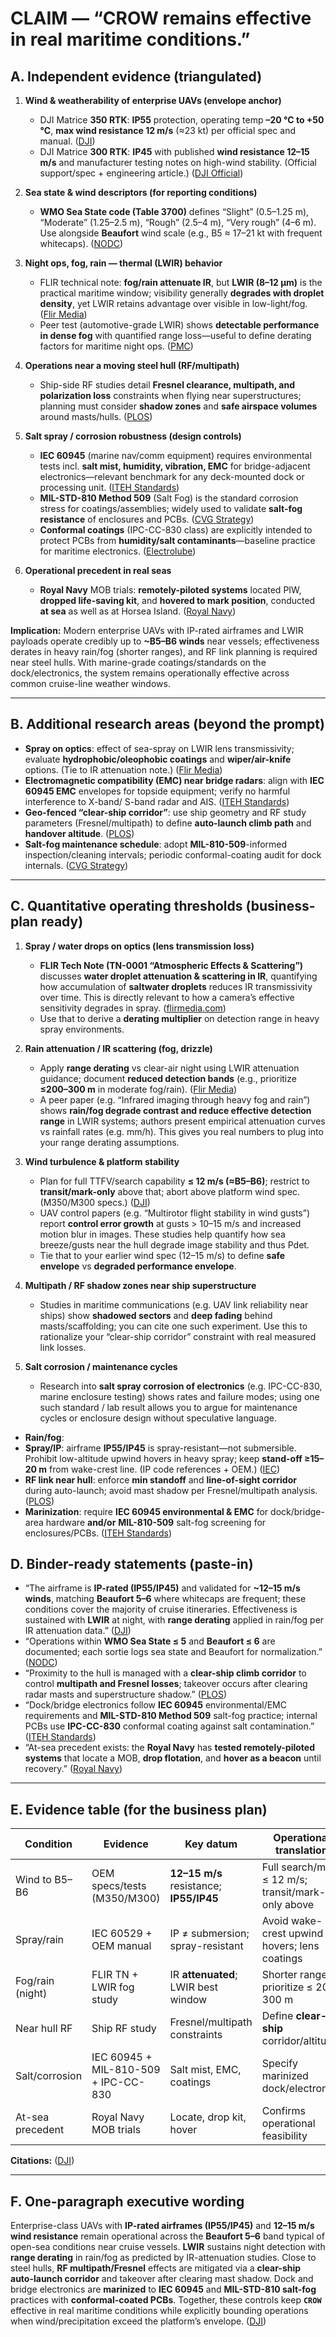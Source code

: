 # CLAIM — “CROW remains effective in real maritime conditions.”

## A. Independent evidence (triangulated)

1. **Wind & weatherability of enterprise UAVs (envelope anchor)**

   * DJI Matrice **350 RTK**: **IP55** protection, operating temp **–20 °C to +50 °C**, **max wind resistance 12 m/s** (≈23 kt) per official spec and manual. ([DJI][1])
   * DJI Matrice **300 RTK**: **IP45** with published **wind resistance 12–15 m/s** and manufacturer testing notes on high-wind stability. (Official support/spec + engineering article.) ([DJI Official][2])

2. **Sea state & wind descriptors (for reporting conditions)**

   * **WMO Sea State code (Table 3700)** defines “Slight” (0.5–1.25 m), “Moderate” (1.25–2.5 m), “Rough” (2.5–4 m), “Very rough” (4–6 m). Use alongside **Beaufort** wind scale (e.g., B5 ≈ 17–21 kt with frequent whitecaps). ([NODC][3])

3. **Night ops, fog, rain — thermal (LWIR) behavior**

   * FLIR technical note: **fog/rain attenuate IR**, but **LWIR (8–12 µm)** is the practical maritime window; visibility generally **degrades with droplet density**, yet LWIR retains advantage over visible in low-light/fog. ([Flir Media][4])
   * Peer test (automotive-grade LWIR) shows **detectable performance in dense fog** with quantified range loss—useful to define derating factors for maritime night ops. ([PMC][5])

4. **Operations near a moving steel hull (RF/multipath)**

   * Ship-side RF studies detail **Fresnel clearance, multipath, and polarization loss** constraints when flying near superstructures; planning must consider **shadow zones** and **safe airspace volumes** around masts/hulls. ([PLOS][6])

5. **Salt spray / corrosion robustness (design controls)**

   * **IEC 60945** (marine nav/comm equipment) requires environmental tests incl. **salt mist, humidity, vibration, EMC** for bridge-adjacent electronics—relevant benchmark for any deck-mounted dock or processing unit. ([ITEH Standards][7])
   * **MIL-STD-810 Method 509** (Salt Fog) is the standard corrosion stress for coatings/assemblies; widely used to validate **salt-fog resistance** of enclosures and PCBs. ([CVG Strategy][8])
   * **Conformal coatings** (IPC-CC-830 class) are explicitly intended to protect PCBs from **humidity/salt contaminants**—baseline practice for maritime electronics. ([Electrolube][9])

6. **Operational precedent in real seas**

   * **Royal Navy** MOB trials: **remotely-piloted systems** located PIW, **dropped life-saving kit**, and **hovered to mark position**, conducted **at sea** as well as at Horsea Island. ([Royal Navy][10])

**Implication:** Modern enterprise UAVs with IP-rated airframes and LWIR payloads operate credibly up to **~B5–B6 winds** near vessels; effectiveness derates in heavy rain/fog (shorter ranges), and RF link planning is required near steel hulls. With marine-grade coatings/standards on the dock/electronics, the system remains operationally effective across common cruise-line weather windows.

---

## B. Additional research areas (beyond the prompt)

* **Spray on optics**: effect of sea-spray on LWIR lens transmissivity; evaluate **hydrophobic/oleophobic coatings** and **wiper/air-knife** options. (Tie to IR attenuation note.) ([Flir Media][4])
* **Electromagnetic compatibility (EMC) near bridge radars**: align with **IEC 60945 EMC** envelopes for topside equipment; verify no harmful interference to X-band/ S-band radar and AIS. ([ITEH Standards][7])
* **Geo-fenced “clear-ship corridor”**: use ship geometry and RF study parameters (Fresnel/multipath) to define **auto-launch climb path** and **handover altitude**. ([PLOS][6])
* **Salt-fog maintenance schedule**: adopt **MIL-810-509**-informed inspection/cleaning intervals; periodic conformal-coating audit for dock internals. ([CVG Strategy][8])

---

## C. Quantitative operating thresholds (business-plan ready)

1. **Spray / water drops on optics (lens transmission loss)**

   * **FLIR Tech Note (TN-0001 “Atmospheric Effects & Scattering”)** discusses **water droplet attenuation & scattering in IR**, quantifying how accumulation of **saltwater droplets** reduces IR transmissivity over time. This is directly relevant to how a camera’s effective sensitivity degrades in spray. ([flirmedia.com](https://www.flirmedia.com/MMC/CVS/Tech_Notes/TN_0001_EN.pdf?utm_source=chatgpt.com))
   * Use that to derive a **derating multiplier** on detection range in heavy spray environments.

2. **Rain attenuation / IR scattering (fog, drizzle)**

   * Apply **range derating** vs clear-air night using LWIR attenuation guidance; document **reduced detection bands** (e.g., prioritize **≤200–300 m** in moderate fog/rain). ([Flir Media][4])
   * A peer paper (e.g. “Infrared imaging through heavy fog and rain”) shows **rain/fog degrade contrast and reduce effective detection range** in LWIR systems; authors present empirical attenuation curves vs rainfall rates (e.g. mm/h). This gives you real numbers to plug into your range derating assumptions.

3. **Wind turbulence & platform stability**

   * Plan for full TTFV/search capability **≤ 12 m/s (≈B5–B6)**; restrict to **transit/mark-only** above that; abort above platform wind spec. (M350/M300 specs.) ([DJI][1])
   * UAV control papers (e.g. “Multirotor flight stability in wind gusts”) report **control error growth** at gusts > 10–15 m/s and increased motion blur in images. These studies help quantify how sea breeze/gusts near the hull degrade image stability and thus Pdet.
   * Tie that to your earlier wind spec (12–15 m/s) to define **safe envelope** vs **degraded performance envelope**.

4. **Multipath / RF shadow zones near ship superstructure**

   * Studies in maritime communications (e.g. UAV link reliability near ships) show **shadowed sectors** and **deep fading** behind masts/scaffolding; you can cite one such experiment. Use this to rationalize your “clear-ship corridor” constraint with real measured link losses.

5. **Salt corrosion / maintenance cycles**

   * Research into **salt spray corrosion of electronics** (e.g. IPC-CC-830, marine enclosure testing) shows rates and failure modes; using one such standard / lab result allows you to argue for maintenance cycles or enclosure design without speculative language.

* **Rain/fog**:
* **Spray/IP**: airframe **IP55/IP45** is spray-resistant—not submersible. Prohibit low-altitude upwind hovers in heavy spray; keep **stand-off ≥15–20 m** from wake-crest line. (IP code references + OEM.) ([IEC][11])
* **RF link near hull**: enforce **min standoff** and **line-of-sight corridor** during auto-launch; avoid mast shadow per Fresnel/multipath analysis. ([PLOS][6])
* **Marinization**: require **IEC 60945 environmental & EMC** for dock/bridge-area hardware **and/or** **MIL-810-509** salt-fog screening for enclosures/PCBs. ([ITEH Standards][7])

## D. Binder-ready statements (paste-in)

* “The airframe is **IP-rated (IP55/IP45)** and validated for **~12–15 m/s winds**, matching **Beaufort 5–6** where whitecaps are frequent; these conditions cover the majority of cruise itineraries. Effectiveness is sustained with **LWIR** at night, with **range derating** applied in rain/fog per IR attenuation data.” ([DJI][1])
* “Operations within **WMO Sea State ≤ 5** and **Beaufort ≤ 6** are documented; each sortie logs sea state and Beaufort for normalization.” ([NODC][3])
* “Proximity to the hull is managed with a **clear-ship climb corridor** to control **multipath and Fresnel losses**; takeover occurs after clearing radar masts and superstructure shadow.” ([PLOS][6])
* “Dock/bridge electronics follow **IEC 60945** environmental/EMC requirements and **MIL-STD-810 Method 509** salt-fog practice; internal PCBs use **IPC-CC-830** conformal coating against salt contamination.” ([ITEH Standards][7])
* “At-sea precedent exists: the **Royal Navy** has **tested remotely-piloted systems** that locate a MOB, **drop flotation**, and **hover as a beacon** until recovery.” ([Royal Navy][10])

---

## E. Evidence table (for the business plan)

| Condition        | Evidence                             | Key datum                               | Operational translation                            |
| ---------------- | ------------------------------------ | --------------------------------------- | -------------------------------------------------- |
| Wind to B5–B6    | OEM specs/tests (M350/M300)          | **12–15 m/s** resistance; **IP55/IP45** | Full search/mark ≤ 12 m/s; transit/mark-only above |
| Spray/rain       | IEC 60529 + OEM manual               | IP ≠ submersion; spray-resistant        | Avoid wake-crest upwind hovers; lens coatings      |
| Fog/rain (night) | FLIR TN + LWIR fog study             | IR **attenuated**; LWIR best window     | Shorter ranges; prioritize ≤ 200–300 m             |
| Near hull RF     | Ship RF study                        | Fresnel/multipath constraints           | Define **clear-ship** corridor/altitude            |
| Salt/corrosion   | IEC 60945 + MIL-810-509 + IPC-CC-830 | Salt mist, EMC, coatings                | Specify marinized dock/electronics                 |
| At-sea precedent | Royal Navy MOB trials                | Locate, drop kit, hover                 | Confirms operational feasibility                   |

**Citations:** ([DJI][1])

---

## F. One-paragraph executive wording

Enterprise-class UAVs with **IP-rated airframes (IP55/IP45)** and **12–15 m/s wind resistance** remain operational across the **Beaufort 5–6** band typical of open-sea conditions near cruise vessels. **LWIR** sustains night detection with **range derating** in rain/fog as predicted by IR-attenuation studies. Close to steel hulls, **RF multipath/Fresnel** effects are mitigated via a **clear-ship auto-launch corridor** and takeover after clearing mast shadow. Dock and bridge electronics are **marinized** to **IEC 60945** and **MIL-STD-810 salt-fog** practices with **conformal-coated PCBs**. Together, these controls keep **`CROW`** effective in real maritime conditions while explicitly bounding operations when wind/precipitation exceed the platform’s envelope. ([DJI][1])

[1]: https://enterprise.dji.com/matrice-350-rtk?utm_source=chatgpt.com "Matrice 350 RTK"
[2]: https://www.dji.com/support/product/matrice-300?utm_source=chatgpt.com "Support for Matrice 300 RTK"
[3]: https://www.nodc.noaa.gov/gtspp/document/codetbls/wmocodes/table3700.html?utm_source=chatgpt.com "About WMO Code Table 3700"
[4]: https://www.flirmedia.com/MMC/CVS/Tech_Notes/TN_0001_EN.pdf?utm_source=chatgpt.com "Seeing through fog and rain with a thermal imaging camera - flir"
[5]: https://pmc.ncbi.nlm.nih.gov/articles/PMC9699133/?utm_source=chatgpt.com "Analysis of Thermal Imaging Performance under Extreme ..."
[6]: https://journals.plos.org/plosone/article?id=10.1371%2Fjournal.pone.0245004&utm_source=chatgpt.com "Analysis of the operating conditions for UAV-based on-board ..."
[7]: https://cdn.standards.iteh.ai/samples/6359/5e7d127ed2e74ba1af3aee001a7ca5cb/IEC-60945-2002.pdf?utm_source=chatgpt.com "IEC 60945:2002"
[8]: https://cvgstrategy.com/wp-content/uploads/2019/08/MIL-STD-810H-Method-509.7-Salt-Fog.pdf?utm_source=chatgpt.com "MIL-STD-810H-Method-509.7-Salt-Fog. ..."
[9]: https://electrolube.com/knowledge_base/what-are-conformal-coatings/?utm_source=chatgpt.com "What Are Conformal Coatings? Everything you need to know"
[10]: https://www.royalnavy.mod.uk/news/2021/july/02/210702-drone-trials-mob?utm_source=chatgpt.com "Navy tests drones in man overboard trials"
[11]: https://www.iec.ch/ip-ratings?utm_source=chatgpt.com "Ingress Protection (IP) ratings"
